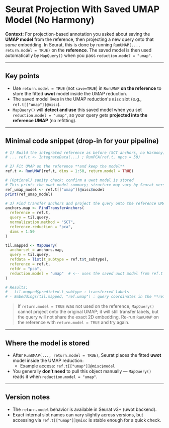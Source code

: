 # Seurat Projection With Saved UMAP Model (No Harmony)

**Context:** For projection-based annotation you asked about saving the **UMAP model** from the reference, then projecting a new query onto that *same* embedding. In Seurat, this is done by running `RunUMAP(..., return.model = TRUE)` on the **reference**. The saved model is then used automatically by `MapQuery()` when you pass `reduction.model = "umap"`.

---

## Key points

- Use `return.model = TRUE` (not `save=TRUE`) in `RunUMAP` **on the reference** to store the fitted **uwot** model inside the UMAP reduction.
- The saved model lives in the UMAP reduction's `misc` slot (e.g., `ref.t[["umap"]]@misc`).
- `MapQuery()` will **detect and use** this saved model when you set `reduction.model = "umap"`, so your query gets **projected into the reference UMAP** (no refitting).

---

## Minimal code snippet (drop-in for your pipeline)

```r
# 1) Build the integrated reference as before (SCT anchors, no Harmony)
# ... ref.t <- IntegrateData(...) ; RunPCA(ref.t, npcs = 50)

# 2) Fit UMAP on the reference **and keep the model**
ref.t <- RunUMAP(ref.t, dims = 1:50, return.model = TRUE)

# (Optional) sanity check: confirm a uwot model is stored
# This prints the uwot model summary; structure may vary by Seurat version
ref_umap_model <- ref.t[["umap"]]@misc$model
print(ref_umap_model)

# 3) Find transfer anchors and project the query onto the reference UMAP
anchors.map <- FindTransferAnchors(
  reference = ref.t,
  query = til.query,
  normalization.method = "SCT",
  reference.reduction = "pca",
  dims = 1:50
)

til.mapped <- MapQuery(
  anchorset = anchors.map,
  query = til.query,
  refdata = list(t_subtype = ref.t$t_subtype),
  reference = ref.t,
  refdr = "pca",
  reduction.model = "umap"  # <-- uses the saved uwot model from ref.t
)

# Results:
# - til.mapped$predicted.t_subtype : transferred labels
# - Embeddings(til.mapped, "ref.umap") : query coordinates in the **reference UMAP**
```

> If `return.model = TRUE` was not used on the reference, `MapQuery()` cannot project onto the original UMAP; it will still transfer labels, but the query will not share the exact 2D embedding. Re-run `RunUMAP` on the reference with `return.model = TRUE` and try again.

---

## Where the model is stored

- After `RunUMAP(..., return.model = TRUE)`, Seurat places the fitted **uwot** model inside the UMAP reduction:
  - Example access: `ref.t[["umap"]]@misc$model`
- You generally **don’t need** to pull this object manually — `MapQuery()` reads it when `reduction.model = "umap"`.

---

## Version notes

- The `return.model` behavior is available in Seurat v3+ (uwot backend).  
- Exact internal slot names can vary slightly across versions, but accessing via `ref.t[["umap"]]@misc` is stable enough for a quick check.

```

